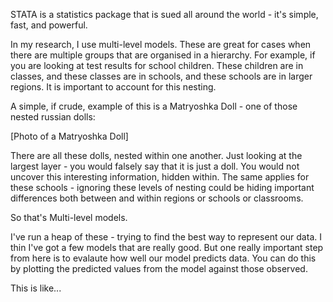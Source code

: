 STATA is a statistics package that is sued all around the world - it's simple, fast, and powerful.

In my research, I use multi-level models.  These are great for cases when there are multiple groups that are organised in a hierarchy.  For example, if you are looking at test results for school children.  These children are in classes, and these classes are in schools, and these schools are in larger regions.  It is important to account for this nesting.



A simple, if crude, example of this is a Matryoshka Doll - one of those nested russian dolls:

[Photo of a Matryoshka Doll]

There are all these dolls, nested within one another.  Just looking at the largest layer - you would falsely say that it is just a doll.  You would not uncover this interesting information, hidden within.  The same applies for these schools - ignoring these levels of nesting could be hiding important differences both between and within regions or schools or classrooms.

So that's Multi-level models.

I've run a heap of these - trying to find the best way to represent our data.  I thin I've got a few models that are really good.  But one really important step from here is to evalaute how well our model predicts data.  You can do this by plotting the predicted values from the model against those observed.

This is like...



